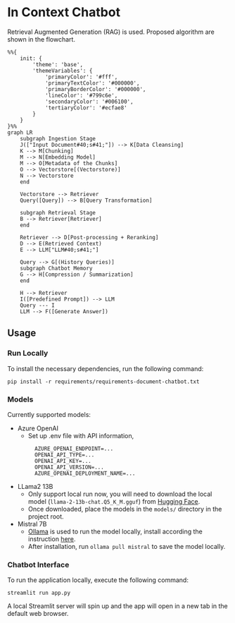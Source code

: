 # In Context Chatbot
Retrieval Augmented Generation (RAG) is used. Proposed algorithm are shown in the flowchart.
```mermaid
%%{
    init: {
        'theme': 'base',
        'themeVariables': {
            'primaryColor': '#fff',
            'primaryTextColor': '#000000',
            'primaryBorderColor': '#000000',
            'lineColor': '#799c6e',
            'secondaryColor': '#006100',
            'tertiaryColor': '#ecfae8'
        }
    }
}%%
graph LR
    subgraph Ingestion Stage
    J(["Input Document#40;s#41;"]) --> K[Data Cleansing]
    K --> M[Chunking]
    M --> N[Embedding Model]
    M --> O[Metadata of the Chunks]
    O --> Vectorstore[(Vectorstore)]
    N --> Vectorstore
    end

    Vectorstore --> Retriever
    Query([Query]) --> B[Query Transformation]

    subgraph Retrieval Stage
    B --> Retriever[Retriever]
    end

    Retriever --> D[Post-processing + Reranking]
    D --> E(Retrieved Context)
    E --> LLM["LLM#40;s#41;"]

    Query --> G[(History Queries)]
    subgraph Chatbot Memory
    G --> H[Compression / Summarization]
    end

    H --> Retriever
    I([Predefined Prompt]) --> LLM
    Query --- I
    LLM --> F([Generate Answer])
```

## Usage

### Run Locally 

To install the necessary dependencies, run the following command:
```shell
pip install -r requirements/requirements-document-chatbot.txt
```

### Models

Currently supported models:
- Azure OpenAI
  - Set up .env file with API information,
      ```
        AZURE_OPENAI_ENDPOINT=...
        OPENAI_API_TYPE=...
        OPENAI_API_KEY=...
        OPENAI_API_VERSION=...
        AZURE_OPENAI_DEPLOYMENT_NAME=...
    ```
- LLama2 13B
  - Only support local run now, you will need to download the local model (`llama-2-13b-chat.Q5_K_M.gguf`) from [Hugging Face](https://huggingface.co/TheBloke/Llama-2-13B-chat-GGUF).
  - Once downloaded, place the models in the `models/` directory in the project root.
- Mistral 7B
  - [Ollama](https://ollama.ai/) is used to run the model locally, install according the instruction [here](https://github.com/jmorganca/ollama).
  - After installation, run `ollama pull mistral` to save the model locally.

### Chatbot Interface
To run the application locally, execute the following command:
```shell
streamlit run app.py
```
A local Streamlit server will spin up and the app will open in a new tab in the default web browser.

